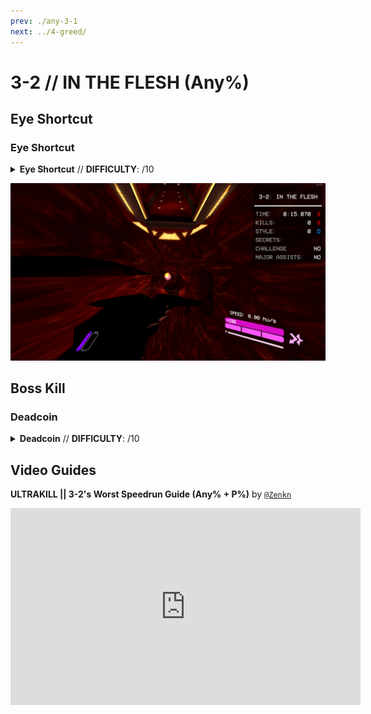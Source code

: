```yaml
---
prev: ./any-3-1
next: ../4-greed/
---
```


# 3-2 // IN THE FLESH (Any%)

## Eye Shortcut

<div class="hidden-header">

### Eye Shortcut

</div>

<details class="easy">
    <summary>
        <b>Eye Shortcut</b> // <b>DIFFICULTY</b>: /10
    </summary>
    <p>
     Start off by <a href="/speedrun-tech#dash-jump">Dash Jumping</a>, then look up and aim as shown.
     <p>
      </p>
      Fire a blue saw to cut the stem of the eye, wait until it lands, then dash forward and slam into the hole.
      <p>
      </p>
      Turn around while falling, then slide jump into the arena when you land.
    </p>
</details>

![3-2-eye-shortcut-line-up](</../images/3-2-eye-shortcut-line-up.png>)

## Boss Kill

<div class="hidden-header">

### Deadcoin

</div>

<details class="easy">
    <summary>
        <b>Deadcoin</b> // <b>DIFFICULTY</b>: /10
    </summary>
    <p>
     Look down and throw a coin as you enter the arena, then <a href="/speedrun-tech#coin-punch">Punch it</a> as you hit the wall, then jump, <a href="/speedrun-tech#coin-punch">Punch the coin</a>, and slam twice to build damage on it, then look up and <a href="/speedrun-tech#deadcoins">Deadcoin</a> four times, then begin charging a slab piercer charge shot
     <p>
      </p>
      Jump, slam jump, and <a href="/speedrun-tech#coin-punch">Punch the coin</a> as soon as the boss fight starts. Move forward and <a href="/speedrun-tech#coin-punch">Punch it</a> again, slam jump and <a href="/speedrun-tech#coin-punch">Punch</a> the coin again. Then slam jump and <a href="/speedrun-tech#coin-punch">Punch</a> the coin a fourth time, slam, look up and fire <a href="/speedrun-tech#ricostacks">charge shot and electric railcannon</a> through Gabriel into the coin
    </p>
</details>

## Video Guides
<b>ULTRAKILL || 3-2's Worst Speedrun Guide (Any% + P%)</b> by <a href="https://www.youtube.com/@Zenkn/videos"><code>@Zenkn</code></a>
<iframe width="560" height="315" src="https://www.youtube.com/embed/JYzE4J5hzN0" frameborder="0" allow="accelerometer; autoplay; clipboard-write; encrypted-media; gyroscope; picture-in-picture" allowfullscreen></iframe>
